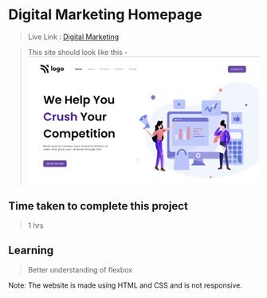 # Digital Marketing Homepage

>Live Link : [Digital Marketing](https://digitalmarketing-page.netlify.app/)

>This site should look like this - 
![Pic](https://raw.githubusercontent.com/aadepeng/digital-marketing-homepage/main/Digital%20Marketing%20Homepage.png)

## Time taken to complete this project 
>1 hrs
## Learning 

>Better understanding of flexbox

Note: The website is made using HTML and CSS and is not responsive.

